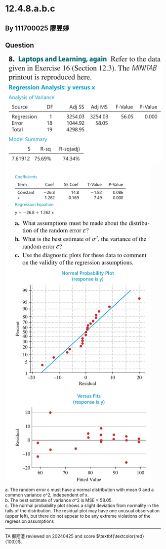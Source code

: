 # 12.4.8.a.b.c  
## By 111700025 廖昱婷  
## Question
![Images/S__4177926_0.jpg](https://github.com/HWTeng-Course/202402-Statistics/blob/main/Images/S__4177926_0.jpg)
![Images/S__4177928_0.jpg](https://github.com/HWTeng-Course/202402-Statistics/blob/main/Images/S__4177928_0.jpg)

a. The random error ε must have a normal distribution with mean 0 and a common variance σ^2, independent of x.  
b. The best estimate of variance σ^2 is MSE = 58.05.  
c. The normal probability plot shows a slight deviation from normality in the tails of the distribution. The residual plot may have one unusual observation (upper left), but there do not appear to be any extreme violations of the regression assumptions


---
TA 鄭翔澧 reviewed on 20240425 and score $\textbf{\textcolor{red}{100}}$.
